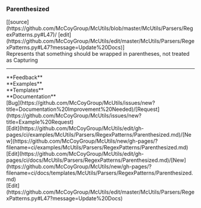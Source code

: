 ### <a id="McUtils.McUtils.Parsers.RegexPatterns.Parenthesized">Parenthesized</a> 
<div class="docs-source-link" markdown="1">
[[source](https://github.com/McCoyGroup/McUtils/blob/master/McUtils/Parsers/RegexPatterns.py#L47)/
[edit](https://github.com/McCoyGroup/McUtils/edit/master/McUtils/Parsers/RegexPatterns.py#L47?message=Update%20Docs)]
</div>
Represents that something should be wrapped in parentheses, not treated as Capturing











---


<div markdown="1" class="text-secondary">
<div class="container">
  <div class="row">
   <div class="col" markdown="1">
**Feedback**   
</div>
   <div class="col" markdown="1">
**Examples**   
</div>
   <div class="col" markdown="1">
**Templates**   
</div>
   <div class="col" markdown="1">
**Documentation**   
</div>
   <div class="col" markdown="1">
   
</div>
   <div class="col" markdown="1">
   
</div>
   <div class="col" markdown="1">
   
</div>
</div>
  <div class="row">
   <div class="col" markdown="1">
[Bug](https://github.com/McCoyGroup/McUtils/issues/new?title=Documentation%20Improvement%20Needed)/[Request](https://github.com/McCoyGroup/McUtils/issues/new?title=Example%20Request)   
</div>
   <div class="col" markdown="1">
[Edit](https://github.com/McCoyGroup/McUtils/edit/gh-pages/ci/examples/McUtils/Parsers/RegexPatterns/Parenthesized.md)/[New](https://github.com/McCoyGroup/McUtils/new/gh-pages/?filename=ci/examples/McUtils/Parsers/RegexPatterns/Parenthesized.md)   
</div>
   <div class="col" markdown="1">
[Edit](https://github.com/McCoyGroup/McUtils/edit/gh-pages/ci/docs/McUtils/Parsers/RegexPatterns/Parenthesized.md)/[New](https://github.com/McCoyGroup/McUtils/new/gh-pages/?filename=ci/docs/templates/McUtils/Parsers/RegexPatterns/Parenthesized.md)   
</div>
   <div class="col" markdown="1">
[Edit](https://github.com/McCoyGroup/McUtils/edit/master/McUtils/Parsers/RegexPatterns.py#L47?message=Update%20Docs)   
</div>
   <div class="col" markdown="1">
   
</div>
   <div class="col" markdown="1">
   
</div>
   <div class="col" markdown="1">
   
</div>
</div>
</div>
</div>

